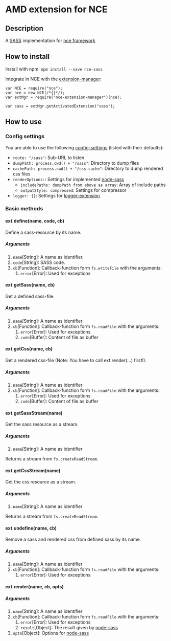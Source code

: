 # AMD extension for NCE
## Description
A [SASS](http://sass-lang.com/) implementation for [nce framework](https://github.com/atd-schubert/node-nce)

## How to install
Install with npm: `npm install --save nce-sass`

Integrate in NCE with the [extension-manager](https://github.com/atd-schubert/nce-extension-manager):

```
var NCE = require("nce");
var nce = new NCE(/*{}*/);
var extMgr = require("nce-extension-manager")(nce);

var sass = extMgr.getActivatedExtension("sass");
```

## How to use
### Config settings
You are able to use the following [config-settings](https://github.com/atd-schubert/node-nce/wiki/Extension-Class#configuration) (listed with their defaults):

* `route: "/sass"`: Sub-URL to listen
* `dumpPath: process.cwd() + "/sass"`: Directory to dump files
* `cachePath: process.cwd() + "/css-cache"`: Directory to dump rendered css files
* `renderOptions:`: Settings for implemented [node-sass](https://github.com/sass/node-sass#options)
    * `includePaths: dumpPath from above as array`: Array of include paths
    * `outputStyle: compressed`: Settings for compressor
* `logger: {}`: Settings for [logger-extension](https://github.com/atd-schubert/nce-winston)


### Basic methods
#### ext.define(name, code, cb)
Define a sass-resource by its name.

##### Arguments
1. `name`[String]: A name as identifier.
1. `code`[String]: SASS code. 
1. `cb`[Function]: Callback-function form `fs.writeFile` with the arguments:
    1. `error`[Error]: Used for exceptions

#### ext.getSass(name, cb)
Get a defined sass-file.

##### Arguments
1. `name`[String]: A name as identifier
1. `cb`[Function]: Callback-function form `fs.readFile` with the arguments:
    1. `error`[Error]: Used for exceptions
    1. `code`[Buffer]: Content of file as buffer
    
#### ext.getCss(name, cb)
Get a rendered css-file (Note: You have to call ext.render(...) first!).

##### Arguments
1. `name`[String]: A name as identifier
1. `cb`[Function]: Callback-function form `fs.readFile` with the arguments:
    1. `error`[Error]: Used for exceptions
    1. `code`[Buffer]: Content of file as buffer

#### ext.getSassStream(name)
Get the sass resource as a stream.
##### Arguments
1. `name`[String]: A name as identifier

Returns a stream from `fs.createReadStream`.

#### ext.getCssStream(name)
Get the css resource as a stream.
##### Arguments
1. `name`[String]: A name as identifier

Returns a stream from `fs.createReadStream`.

#### ext.undefine(name, cb)
Remove a sass and rendered css from defined sass by its name.

##### Arguments
1. `name`[String]: A name as identifier
1. `cb`[Function]: Callback-function form `fs.readFile` with the arguments:
    1. `error`[Error]: Used for exceptions

#### ext.render(name, cb, opts)
##### Arguments
1. `name`[String]: A name as identifier
1. `cb`[Function]: Callback-function form `fs.readFile` with the arguments:
    1. `error`[Error]: Used for exceptions
    1. `result`[Object]: The result given by [node-sass](https://github.com/sass/node-sass)
1. `opts`[Object]: Options for [node-sass](https://github.com/sass/node-sass#options)